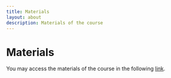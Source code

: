 ```yaml
---
title: Materials
layout: about
description: Materials of the course
---
```


# Materials

You may access the materials of the course in the following [link](https://drive.google.com/u/0/open?id=1Fz-TWCEHSExANgW4G9t4lnWM4Y3BhWLTh-eUOUOrB4A).